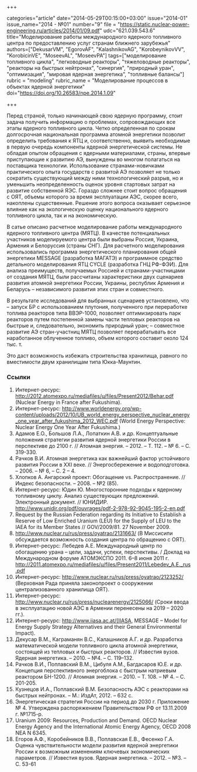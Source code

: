 +++

categories="article"
date="2014-05-29T00:15:00+03:00"
issue="2014-01"
issue_name="2014 - №01"
number="9"
file = "https://static.nuclear-power-engineering.ru/articles/2014/01/09.pdf"
udc="621.039.543.6"
title="Моделирование работы международного ядерного топливного центра по предоставлению услуг странам ближнего зарубежья"
authors=["DekusarVM", "EgorovAF", "KalashnikovAG", "KorobeynikovVV", "KorobicinVE", "MoseevAL", "MoseevPA"]
tags=["моделирование топливного цикла", "легководные реакторы", "тяжеловодные реакторы", "реакторы на быстрых нейтронах", "синергия", "природный уран", "оптимизация", "мировая ядерная энергетика", "топливные балансы"]
rubric = "modeling"
rubric_name = "Моделирование процессов в объектах ядерной энергетики"
doi="https://doi.org/10.26583/npe.2014.1.09"

+++

Перед страной, только начинающей свою ядерную программу, стоит задача получить информацию о проблемах, сопровождающих все этапы ядерного топливного цикла. Четко определенная по срокам долгосрочная национальная программа атомной энергетики позволит определить требования к ЯТЦ и, соответственно, выявить необходимые в первую очередь компоненты ядерной энергетической системы. Не обладая опытом обращения с ядерными материалами, страны, впервые приступающие к развитию АЭ, вынуждены во многом полагаться на поставщика технологии. Использование странами-новичками практического опыта государств с развитой АЭ позволяет не только сократить существующий между ними технологический разрыв, но и уменьшить неопределенность оценок уровня стартовых затрат на развитие собственной ЯЭС. Гораздо сложнее стоит вопрос обращения с ОЯТ, объемы которого за время эксплуатации АЭС, скорее всего, накоплены существенные. Решение этого вопроса оказывает серьезное влияние как на экологическую оценку национального ядерного топливного цикла, так и на экономическую.

В сатье описано расчетное моделирование работы международного ядерного топливного центра (МЯТЦ). В качестве потенциальных участников моделируемого центра были выбраны Россия, Украина, Армения и Белоруссия (страны СНГ). Для расчетного моделирования использовались программа энергетического планирования общей энергетики MESSAGE (разработка МАГАТЭ) и программное средство детального моделирования ЯТЦ CYCLE (разработка ГНЦ РФ-ФЭИ). Для анализа преимуществ, получаемых Россией и странами-участницами от создания МЯТЦ, были рассчитаны характеристики двух сценариев развития атомной энергетики России, Украины, республик Армения и Беларусь – независимого развития этих стран и совместного.

В результате исследований для выбранных сценариев установлено, что 
– запуск БР с использованием плутония, полученного при переработке топлива реакторов типа ВВЭР-1000, позволяет оптимизировать парк реакторов путем постепенной замены части тепловых реакторов на быстрые и, следовательно, экономить природный уран; 
– совместное развитие АЭ стран-участниц МЯТЦ позволяет перерабатывать все наработанное облученное топливо, объем которого составит около 124 тыс. т.

Это даст возможность избежать строительства хранилища, равного по вместимости двум хранилищам типа Юкка-Маунтин.

### Ссылки

1. Интернет-ресурс: http://2012.atomexpo.ru/mediafiles/u/files/Present2012/Behar.pdf (Nuclear Energy in France after Fukushima).
2. Интернет-ресурс: http://www.worldenergy.org/wp-content/uploads/2012/10/UB_world_energy_perspective_nuclear_energy_one_year_after_fukushima_2012_WEC.pdf (World Energy Perspective: Nuclear Energy One Year After Fukushima.)
3. Адамов Е.О., Большов Л.А., Лопаткин А.В. и др. Концептуальные положения стратегии развития ядерной энергетики России в перспективе до 2100 г. // Атомная энергия. – 2012. – Т. 112. – № 6. – С. 319-330.
4. Рачков В.И. Атомная энергетика как важнейший фактор устойчивого развития России в XXI веке. // Энергосбережение и водоподготовка. – 2006. – № 6, – С. 2 – 4.
5. Хлопков А. Ангарский проект: Обогащение vs. Распространение. // Индекс безопасности. – 2008. – №2 (85).
6. Интернет-ресурс: Юдин Ю. Многосторонние подходы к ядерному топливному циклу. Анализ существующих предложений. Электронный документ. // ЮНИДИР. http://www.unidir.org/pdf/ouvrages/pdf-2-978-92-9045-195-2-en.pdf
7. Request by the Russian Federation regarding its Initiative to Establish a Reserve of Low Enriched Uranium (LEU) for the Supply of LEU to the IAEA for its Member States // GOV/2009/81. 27 November 2009.
8. http://www.nuclear.ru/rus/press/oyatrao/2131663/ (В Миссисипи обсуждается возможность создания центра по обращению с ОЯТ).
9. Интернет-ресурс: Лебедев А.Е. Международный центр по обогащению урана – цели, задачи, успехи, перспективы. / Доклад на Международном форуме АТОМЭКСПО 2011. 6–8 июня 2011 г. http://2011.atomexpo.ru/mediafiles/u/files/Present2011/Lebedev_A.E._rus.pdf
10. Интернет-ресурс: http://www.nuclear.ru/rus/press/oyatrao/2123252/ (Верховная Рада приняла законопроект о сооружении централизованного хранилища ОЯТ).
11. Интернет-ресурс: http://www.nuclear.ru/rus/press/nuclearenergy/2125066/ (Сроки ввода в эксплуатацию новой АЭС в Армении перенесены на 2019 – 2020 гг.).
12. Интернет-ресурс: http://www.iiasa.ac.at/(IIASA, MESSAGE – Model for Energy Supply Strategy Alternatives and their General Environmental Impact).
13. Декусар В.М., Каграманян В.С., Калашников А.Г. и др. Разработка математической модели топливного цикла атомной энергетики, состоящей из тепловых и быстрых реакторов. // Известия вузов. Ядерная энергетика. – 2010. – №4. – С. 119–132.
14. Рачков В.И., Поплавский В.М., Цибуля А.М., Багдасаров Ю.Е. и др. Концепция перспективного энергоблока с быстрым натриевым реактором БН-1200. // Атомная энергия. – 2010. – Т. 108. – № 4. – С. 201-205.
15. Кузнецов И.А., Поплавский В.М. Безопасность АЭС с реакторами на быстрых нейтронах. – М.: ИздАт, 2012. – 632 с.
16. Энергетическая стратегия России на период до 2030 г. Приложение № 4. Утверждена распоряжением Правительством РФ от 13.11.2009 г. №1715-р.
17. Uranium 2009: Resources, Production and Demand. OECD Nuclear Energy Agency and the International Atomic Energy Agency, OECD 2008 NEA N 6345.
18. Егоров А.Ф., Коробейников В.В., Поплавская Е.В., Фесенко Г.А. Оценка чувствительности модели развития ядерной энергетики России к возможным изменениям ключевых экономических параметров. // Известия вузов. Ядерная энергетика. – 2012. – №3. – С. 53-61
